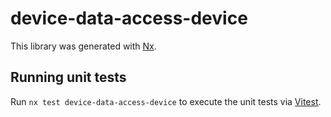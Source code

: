 # device-data-access-device

This library was generated with [Nx](https://nx.dev).

## Running unit tests

Run `nx test device-data-access-device` to execute the unit tests via [Vitest](https://vitest.dev/).
